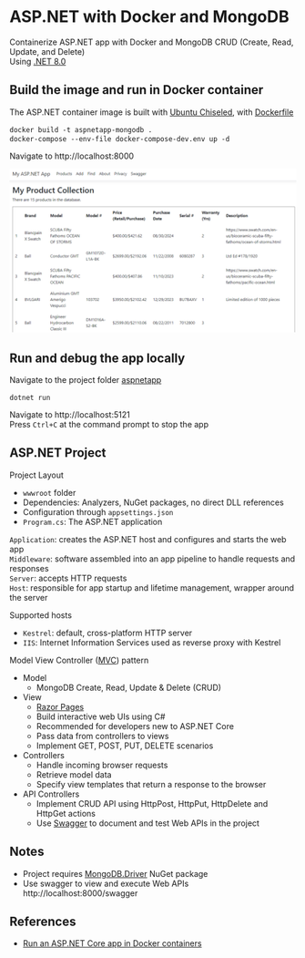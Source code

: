 # ASP.NET with Docker and MongoDB

Containerize ASP.NET app with Docker and MongoDB CRUD (Create, Read, Update, and Delete)<br/>
Using [.NET 8.0](https://dotnet.microsoft.com/en-us/download/dotnet/8.0)

## Build the image and run in Docker container

The ASP.NET container image is built with [Ubuntu Chiseled](https://devblogs.microsoft.com/dotnet/dotnet-6-is-now-in-ubuntu-2204/#net-in-chiseled-ubuntu-containers), with [Dockerfile](Dockerfile.chiseled-composite)

```console
docker build -t aspnetapp-mongodb .
docker-compose --env-file docker-compose-dev.env up -d
```

Navigate to http://localhost:8000

![image](Products.png)

## Run and debug the app locally

Navigate to the project folder [aspnetapp](aspnetapp)

```console
dotnet run
```
Navigate to http://localhost:5121<br/>
Press `Ctrl+C` at the command prompt to stop the app

## ASP.NET Project

Project Layout
- `wwwroot` folder
- Dependencies: Analyzers, NuGet packages, no direct DLL references
- Configuration through `appsettings.json`
- `Program.cs`: The ASP.NET application

`Application`: creates the ASP.NET host and configures and starts the web app<br/>
`Middleware`: software assembled into an app pipeline to handle requests and responses<br/>
`Server`: accepts HTTP requests<br/>
`Host`: responsible for app startup and lifetime management, wrapper around the server<br/>

Supported hosts
- `Kestrel`: default, cross-platform HTTP server
- `IIS`: Internet Information Services used as reverse proxy with Kestrel

Model View Controller ([MVC](https://learn.microsoft.com/en-us/aspnet/core/tutorials/first-mvc-app/start-mvc?view=aspnetcore-6.0)) pattern
- Model
  - MongoDB Create, Read, Update & Delete (CRUD)
- View
  - [Razor Pages](https://learn.microsoft.com/en-us/aspnet/core/tutorials/razor-pages/razor-pages-start?view=aspnetcore-6.0&tabs=visual-studio)
  - Build interactive web UIs using C#
  - Recommended for developers new to ASP.NET Core
  - Pass data from controllers to views
  -  Implement GET, POST, PUT, DELETE scenarios
- Controllers
  - Handle incoming browser requests
  - Retrieve model data
  - Specify view templates that return a response to the browser
- API Controllers
  - Implement CRUD API using HttpPost, HttpPut, HttpDelete and HttpGet actions
  - Use [Swagger](https://learn.microsoft.com/en-us/aspnet/core/tutorials/web-api-help-pages-using-swagger?view=aspnetcore-6.0) to document and test Web APIs in the project

## Notes

- Project requires [MongoDB.Driver](https://www.nuget.org/packages/MongoDB.Driver) NuGet package
- Use swagger to view and execute Web APIs http://localhost:8000/swagger

## References

- [Run an ASP.NET Core app in Docker containers](https://learn.microsoft.com/en-us/aspnet/core/host-and-deploy/docker/building-net-docker-images?view=aspnetcore-8.0)
